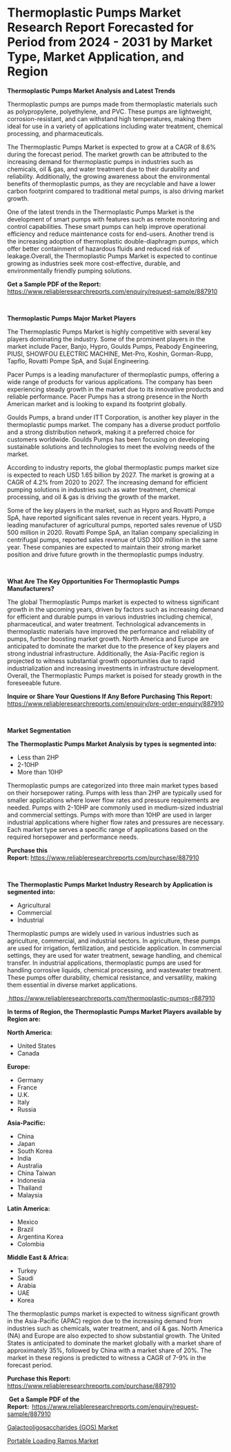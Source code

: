 <p><h1>Thermoplastic Pumps Market Research Report Forecasted for Period from 2024 -  2031 by Market Type, Market Application, and Region</h1></p><p><strong>Thermoplastic Pumps Market Analysis and Latest Trends</strong></p>
<p><p>Thermoplastic pumps are pumps made from thermoplastic materials such as polypropylene, polyethylene, and PVC. These pumps are lightweight, corrosion-resistant, and can withstand high temperatures, making them ideal for use in a variety of applications including water treatment, chemical processing, and pharmaceuticals.</p><p>The Thermoplastic Pumps Market is expected to grow at a CAGR of 8.6% during the forecast period. The market growth can be attributed to the increasing demand for thermoplastic pumps in industries such as chemicals, oil & gas, and water treatment due to their durability and reliability. Additionally, the growing awareness about the environmental benefits of thermoplastic pumps, as they are recyclable and have a lower carbon footprint compared to traditional metal pumps, is also driving market growth.</p><p>One of the latest trends in the Thermoplastic Pumps Market is the development of smart pumps with features such as remote monitoring and control capabilities. These smart pumps can help improve operational efficiency and reduce maintenance costs for end-users. Another trend is the increasing adoption of thermoplastic double-diaphragm pumps, which offer better containment of hazardous fluids and reduced risk of leakage.Overall, the Thermoplastic Pumps Market is expected to continue growing as industries seek more cost-effective, durable, and environmentally friendly pumping solutions.</p></p>
<p><strong>Get a Sample PDF of the Report:&nbsp;</strong> <a href="https://www.reliableresearchreports.com/enquiry/request-sample/887910">https://www.reliableresearchreports.com/enquiry/request-sample/887910</a></p>
<p>&nbsp;</p>
<p><strong>Thermoplastic Pumps Major Market Players</strong></p>
<p><p>The Thermoplastic Pumps Market is highly competitive with several key players dominating the industry. Some of the prominent players in the market include Pacer, Banjo, Hypro, Goulds Pumps, Peabody Engineering, PIUSI, SHOWFOU ELECTRIC MACHINE, Met-Pro, Koshin, Gorman-Rupp, Tapflo, Rovatti Pompe SpA, and Sujal Engineering.</p><p>Pacer Pumps is a leading manufacturer of thermoplastic pumps, offering a wide range of products for various applications. The company has been experiencing steady growth in the market due to its innovative products and reliable performance. Pacer Pumps has a strong presence in the North American market and is looking to expand its footprint globally.</p><p>Goulds Pumps, a brand under ITT Corporation, is another key player in the thermoplastic pumps market. The company has a diverse product portfolio and a strong distribution network, making it a preferred choice for customers worldwide. Goulds Pumps has been focusing on developing sustainable solutions and technologies to meet the evolving needs of the market.</p><p>According to industry reports, the global thermoplastic pumps market size is expected to reach USD 1.65 billion by 2027. The market is growing at a CAGR of 4.2% from 2020 to 2027. The increasing demand for efficient pumping solutions in industries such as water treatment, chemical processing, and oil & gas is driving the growth of the market.</p><p>Some of the key players in the market, such as Hypro and Rovatti Pompe SpA, have reported significant sales revenue in recent years. Hypro, a leading manufacturer of agricultural pumps, reported sales revenue of USD 500 million in 2020. Rovatti Pompe SpA, an Italian company specializing in centrifugal pumps, reported sales revenue of USD 300 million in the same year. These companies are expected to maintain their strong market position and drive future growth in the thermoplastic pumps industry.</p></p>
<p>&nbsp;</p>
<p><strong>What Are The Key Opportunities For Thermoplastic Pumps Manufacturers?</strong></p>
<p><p>The global Thermoplastic Pumps market is expected to witness significant growth in the upcoming years, driven by factors such as increasing demand for efficient and durable pumps in various industries including chemical, pharmaceutical, and water treatment. Technological advancements in thermoplastic materials have improved the performance and reliability of pumps, further boosting market growth. North America and Europe are anticipated to dominate the market due to the presence of key players and strong industrial infrastructure. Additionally, the Asia-Pacific region is projected to witness substantial growth opportunities due to rapid industrialization and increasing investments in infrastructure development. Overall, the Thermoplastic Pumps market is poised for steady growth in the foreseeable future.</p></p>
<p><strong>Inquire or Share Your Questions If Any Before Purchasing This Report:</strong> <a href="https://www.reliableresearchreports.com/enquiry/pre-order-enquiry/887910">https://www.reliableresearchreports.com/enquiry/pre-order-enquiry/887910</a></p>
<p>&nbsp;</p>
<p><strong>Market Segmentation</strong></p>
<p><strong>The Thermoplastic Pumps Market Analysis by types is segmented into:</strong></p>
<p><ul><li>Less than 2HP</li><li>2-10HP</li><li>More than 10HP</li></ul></p>
<p><p>Thermoplastic pumps are categorized into three main market types based on their horsepower rating. Pumps with less than 2HP are typically used for smaller applications where lower flow rates and pressure requirements are needed. Pumps with 2-10HP are commonly used in medium-sized industrial and commercial settings. Pumps with more than 10HP are used in larger industrial applications where higher flow rates and pressures are necessary. Each market type serves a specific range of applications based on the required horsepower and performance needs.</p></p>
<p><strong>Purchase this Report:&nbsp;</strong><a href="https://www.reliableresearchreports.com/purchase/887910">https://www.reliableresearchreports.com/purchase/887910</a></p>
<p>&nbsp;</p>
<p><strong>The Thermoplastic Pumps Market Industry Research by Application is segmented into:</strong></p>
<p><ul><li>Agricultural</li><li>Commercial</li><li>Industrial</li></ul></p>
<p><p>Thermoplastic pumps are widely used in various industries such as agriculture, commercial, and industrial sectors. In agriculture, these pumps are used for irrigation, fertilization, and pesticide application. In commercial settings, they are used for water treatment, sewage handling, and chemical transfer. In industrial applications, thermoplastic pumps are used for handling corrosive liquids, chemical processing, and wastewater treatment. These pumps offer durability, chemical resistance, and versatility, making them essential in diverse market applications.</p></p>
<p><a href="https://www.reliableresearchreports.com/thermoplastic-pumps-r887910">&nbsp;https://www.reliableresearchreports.com/thermoplastic-pumps-r887910</a></p>
<p><strong>In terms of Region, the Thermoplastic Pumps Market Players available by Region are:</strong></p>
<p>
    <p> <strong> North America: </strong>
        <ul>
            <li>United States</li>
            <li>Canada</li>
        </ul>
        </p> 
    <p> <strong> Europe: </strong>
        <ul>
            <li>Germany</li>
            <li>France</li>
            <li>U.K.</li>
            <li>Italy</li>
            <li>Russia</li>
        </ul>
        </p> 
    <p> <strong> Asia-Pacific: </strong>
        <ul>
            <li>China</li>
            <li>Japan</li>
            <li>South Korea</li>
            <li>India</li>
            <li>Australia</li>
            <li>China Taiwan</li>
            <li>Indonesia</li>
            <li>Thailand</li>
            <li>Malaysia</li>
        </ul>
        </p> 
    <p> <strong> Latin America: </strong>
        <ul>
            <li>Mexico</li>
            <li>Brazil</li>
            <li>Argentina Korea</li>
            <li>Colombia</li>
        </ul>
        </p> 
    <p> <strong> Middle East & Africa: </strong>
        <ul>
            <li>Turkey</li>
            <li>Saudi</li>
            <li>Arabia</li>
            <li>UAE</li>
            <li>Korea</li>
        </ul>
    </p>
    </p>
<p><p>The thermoplastic pumps market is expected to witness significant growth in the Asia-Pacific (APAC) region due to the increasing demand from industries such as chemicals, water treatment, and oil & gas. North America (NA) and Europe are also expected to show substantial growth. The United States is anticipated to dominate the market globally with a market share of approximately 35%, followed by China with a market share of 20%. The market in these regions is predicted to witness a CAGR of 7-9% in the forecast period.</p></p>
<p><strong>Purchase this Report: </strong><a href="https://www.reliableresearchreports.com/purchase/887910">https://www.reliableresearchreports.com/purchase/887910</a></p>
<p>&nbsp;<strong>Get a Sample PDF of the Report:&nbsp;&nbsp;</strong><a href="https://www.reliableresearchreports.com/enquiry/request-sample/887910">https://www.reliableresearchreports.com/enquiry/request-sample/887910</a></p>
<p><strong></strong></p>
<p><p><a href="https://chivalrous-flock-a86.notion.site/Galactooligosaccharides-GOS-Market-Research-Report-Its-History-and-Forecast-2024-to-2031-d13b7cfd3a3b42378ada00756b7614f2">Galactooligosaccharides (GOS) Market</a></p><p><a href="https://view.publitas.com/reportprime-1/decoding-portable-loading-ramps-market-metrics-market-share-trends-and-growth-patterns/">Portable Loading Ramps Market</a></p></p>